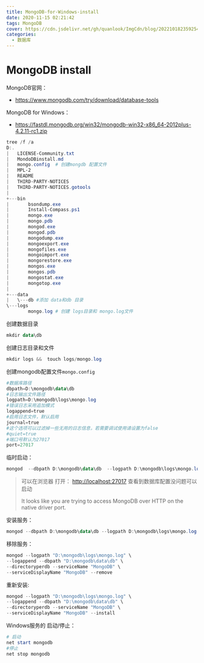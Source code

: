 ```yaml
---
title: MongoDB-for-Windows-install
date: 2020-11-15 02:21:42
tags: MongoDB
cover: https://cdn.jsdelivr.net/gh/quanlook/ImgCdn/blog/202210182359254.jpg
categories: 
  - 数据库
---
```


# MongoDB install

MongoDB官网：

- <https://www.mongodb.com/try/download/database-tools>

MongoDB for Windows：

- <https://fastdl.mongodb.org/win32/mongodb-win32-x86_64-2012plus-4.2.11-rc1.zip>

```powershell
tree /f /a
D:.
|   LICENSE-Community.txt
|   MondoDBinstall.md
|   mongo.config  # 创建mongdb 配置文件
|   MPL-2
|   README
|   THIRD-PARTY-NOTICES
|   THIRD-PARTY-NOTICES.gotools
|
+---bin
|       bsondump.exe
|       Install-Compass.ps1
|       mongo.exe
|       mongo.pdb
|       mongod.exe
|       mongod.pdb
|       mongodump.exe
|       mongoexport.exe
|       mongofiles.exe
|       mongoimport.exe
|       mongorestore.exe
|       mongos.exe
|       mongos.pdb
|       mongostat.exe
|       mongotop.exe
|
+---data 
|   \---db #添加 data和db 目录
\---logs 
        mongo.log # 创建 logs目录和 mongo.log文件
```

创建数据目录

```powershell
mkdir data\db
```

创建日志目录和文件

```powershell
mkdir logs &&  touch logs/mongo.log
```

创建mongodb配置文件`mongo.config`

```powershell
#数据库路径
dbpath=D:\mongodb\data\db 
#日志输出文件路径
logpath=D:\mongodb\logs\mongo.log 
#错误日志采用追加模式
logappend=true 
#启用日志文件，默认启用
journal=true 
#这个选项可以过滤掉一些无用的日志信息，若需要调试使用请设置为false
#quiet=true 
#端口号默认为27017
port=27017 
```

临时启动：

```powershell
mongod  --dbpath D:\mongodb\data\db  --logpath D:\mongodb\logs\mongo.log
```

> 可以在浏览器 打开：  <http://localhost:27017>  查看到数据库配置没问题可以启动
>
>
> It looks like you are trying to access MongoDB over HTTP on the native driver port.
>

安装服务：

```powershell
mongod --dbpath D:\mongodb\data\db --logpath D:\mongodb\logs\mongo.log --serviceName "MongoDB" --install
```

移除服务：

```powershell
mongod --logpath "D:\mongodb\logs\mongo.log" \
--logappend --dbpath "D:\mongodb\data\db" \
--directoryperdb --serviceName "MongoDB" \
--serviceDisplayName "MongoDB" --remove
```

重新安装:

```powershell
mongod --logpath "D:\mongodb\logs\mongo.log" \
--logappend --dbpath "D:\mongodb\data\db" \
--directoryperdb --serviceName "MongoDB" \
--serviceDisplayName "MongoDB" --install
```

Windows服务的 启动/停止：

```powershell
# 启动
net start mongodb
#停止
net stop mongodb
```
